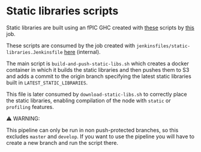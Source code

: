 # Static libraries scripts

Static libraries are built using an fPIC GHC created with [these](https://gitlab.com/Concordium/devops/-/tree/master/fpic) scripts by [this](http://jenkins.internal.concordium.com/job/fpic-ghc_jenkinsfile/) job.

These scripts are consumed by the job created with `jenkinsfiles/static-libraries.Jenkinsfile` [here](http://jenkins.internal.concordium.com/job/static-libraries) (internal).

The main script is `build-and-push-static-libs.sh` which creates a docker container in which it builds the static libraries and then pushes them to S3 and adds a commit to the origin branch specifying the latest static libraries built in `LATEST_STATIC_LIBRARIES`.

This file is later consumed by `download-static-libs.sh` to correctly place the static libraries, enabling compilation of the node with `static` or `profiling` features.

:warning: WARNING:

This pipeline can only be run in non push-protected branches, so this excludes `master` and `develop`. If you want to use the pipeline you will have to create a new branch and run the script there.
